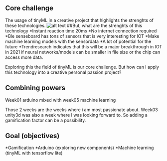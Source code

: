## Core challenge
The usage of tinyML in a creative project that highlights the strenghts of these technologies.
![alt text](https://www.google.com/url?sa=i&url=https%3A%2F%2Fwww.hackster.io%2Fnews%2Feasy-tinyml-on-esp32-and-arduino-a9dbc509f26c&psig=AOvVaw1yaBrE2Xi4m-_QCVW_0XnN&ust=1605093750835000&source=images&cd=vfe&ved=0CAIQjRxqFwoTCLjm3LPu9-wCFQAAAAAdAAAAABAD)
##But, what are the strenghts of this technology
*Instant reaction time 20ms
*No internet connection required
*Ble senseboard has tons of sensors that is very interesting for IOT
*Make machine learning models with the sensordata
*A lot of potential for the future
*Trendresearch indicates that this will be a major breakthrough in IOT in 2021 if neural networks/models can be smaller in file size or the chip can access more data.

Exploring this the field of tinyML is our core challenge. 
But how can I apply this technology into a creative personal passion project?

## Combining powers
Week01 arduino mixed with week05 machine learning

Those 2 weeks are the weeks where i am most passionate about.
Week03 unity3d was also a week where I was looking forward to.
So adding a gamification factor can be a possibility. 

## Goal (objectives)
*Gamification
*Arduino (exploring new components)
*Machine learning (tinyML with tensorflow lite)





